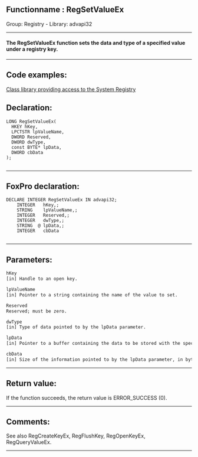 <link rel="stylesheet" type="text/css" href="../../css/win32api.css">  
<link rel="stylesheet" href="https://cdnjs.cloudflare.com/ajax/libs/font-awesome/4.7.0/css/font-awesome.min.css">

## Functionname : RegSetValueEx
Group: Registry - Library: advapi32    
***  


#### The RegSetValueEx function sets the data and type of a specified value under a registry key.
***  


## Code examples:
[Class library providing access to the System Registry](../../samples/sample_472.md)  

## Declaration:
```foxpro  
LONG RegSetValueEx(
  HKEY hKey,
  LPCTSTR lpValueName,
  DWORD Reserved,
  DWORD dwType,
  const BYTE* lpData,
  DWORD cbData
);
  
```  
***  


## FoxPro declaration:
```foxpro  
DECLARE INTEGER RegSetValueEx IN advapi32;
	INTEGER   hKey,;
	STRING    lpValueName,;
	INTEGER   Reserved,;
	INTEGER   dwType,;
	STRING  @ lpData,;
	INTEGER   cbData
  
```  
***  


## Parameters:
```txt  
hKey
[in] Handle to an open key.

lpValueName
[in] Pointer to a string containing the name of the value to set.

Reserved
Reserved; must be zero.

dwType
[in] Type of data pointed to by the lpData parameter.

lpData
[in] Pointer to a buffer containing the data to be stored with the specified value name.

cbData
[in] Size of the information pointed to by the lpData parameter, in bytes.  
```  
***  


## Return value:
If the function succeeds, the return value is ERROR_SUCCESS (0).  
***  


## Comments:
See also RegCreateKeyEx, RegFlushKey, RegOpenKeyEx, RegQueryValueEx.  
  
***  

